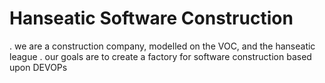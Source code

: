 # Hanseatic Software Construction

. we are a construction company, modelled on the VOC, and the hanseatic league
. our goals are to create a factory for software construction based upon DEVOPs
